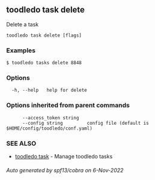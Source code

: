 ## toodledo task delete

Delete a task

```
toodledo task delete [flags]
```

### Examples

```
$ toodledo tasks delete 8848

```

### Options

```
  -h, --help   help for delete
```

### Options inherited from parent commands

```
      --access_token string   
      --config string         config file (default is $HOME/config/toodledo/conf.yaml)
```

### SEE ALSO

* [toodledo task](toodledo_task.md)	 - Manage toodledo tasks

###### Auto generated by spf13/cobra on 6-Nov-2022
